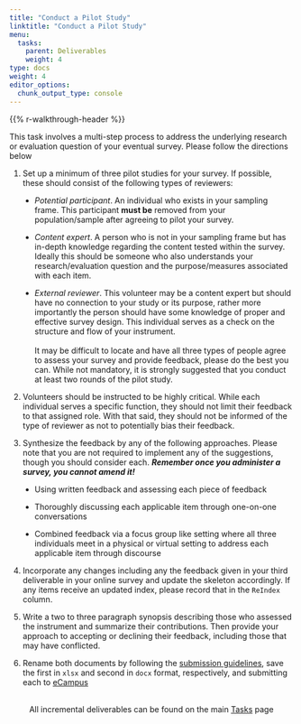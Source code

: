 ```yaml
---
title: "Conduct a Pilot Study"
linktitle: "Conduct a Pilot Study"
menu:
  tasks:
    parent: Deliverables
    weight: 4
type: docs
weight: 4
editor_options: 
  chunk_output_type: console
---
```


{{% r-walkthrough-header %}}

<style>
ul {
    margin-left: 1.5em
}
</style>

This task involves a multi-step process to address the underlying research or evaluation question of your eventual survey. Please follow the directions below

1.  Set up a minimum of three pilot studies for your survey. If possible, these should consist of the following types of reviewers:

-   *Potential participant*. An individual who exists in your sampling frame. This participant **must be** removed from your population/sample after agreeing to pilot your survey.

-   *Content expert*. A person who is not in your sampling frame but has in-depth knowledge regarding the content tested within the survey. Ideally this should be someone who also understands your research/evaluation question and the purpose/measures associated with each item.

-   *External reviewer*. This volunteer may be a content expert but should have no connection to your study or its purpose, rather more importantly the person should have some knowledge of proper and effective survey design. This individual serves as a check on the structure and flow of your instrument.
    <br>
    <br>
    It may be difficult to locate and have all three types of people agree to assess your survey and provide feedback, please do the best you can. While not mandatory, it is strongly suggested that you conduct at least two rounds of the pilot study.

2.  Volunteers should be instructed to be highly critical. While each individual serves a specific function, they should not limit their feedback to that assigned role. With that said, they should not be informed of the type of reviewer as not to potentially bias their feedback.

3.  Synthesize the feedback by any of the following approaches. Please note that you are not required to implement any of the suggestions, though you should consider each. ***Remember once you administer a survey, you cannot amend it!***

-   Using written feedback and assessing each piece of feedback

-   Thoroughly discussing each applicable item through one-on-one conversations

-   Combined feedback via a focus group like setting where all three individuals meet in a physical or virtual setting to address each applicable item through discourse

4.  Incorporate any changes including any the feedback given in your third deliverable in your online survey and update the skeleton accordingly. If any items receive an updated index, please record that in the `ReIndex` column.

5.  Write a two to three paragraph synopsis describing those who assessed the instrument and summarize their contributions. Then provide your approach to accepting or declining their feedback, including those that may have conflicted.

6.  Rename both documents by following the [submission guidelines](/tasks/#submission-formatting), save the first in `xlsx` and second in `docx` format, respectively, and submitting each to <a target="_blank" href="https://ecampus.wvu.edu/">eCampus</a><br><br>

<center>
<p id="rounded_corners">
All incremental deliverables can be found on the main <a href="/tasks/#deliverables">Tasks</a> page
<p>
</center>
